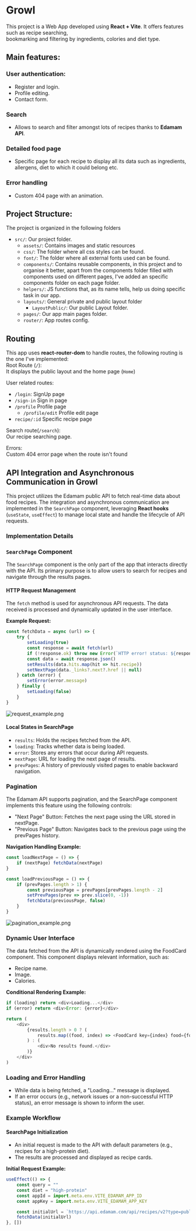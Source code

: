 # Growl

This project is a Web App developed using **React + Vite**. It offers features such as recipe searching,  
bookmarking and filtering by ingredients, colories and diet type.

## Main features:

### User authentication:
- Register and login.
- Profile editing.
- Contact form.

### Search
- Allows to search and filter amongst lots of recipes thanks to **Edamam API**.

### Detailed food page
- Specific page for each recipe to display all its data such as ingredients, allergens, diet to which it could belong 
etc.

### Error handling 
- Custom 404 page with an animation.

## Project Structure:
The project is organized in the following folders
- `src/`: Our project folder.
  - `assets/`: Contains images and static resources
  - `css/`: The folder where all css styles can be found.
  - `font/`: The folder where all external fonts used can be found.
  - `components/`: Contains reusable components, in this project and to organise it better, apart from the components 
  folder filled with components used on different pages, I've added an specific components folder on each page folder.
  - `helpers/`: JS functions that, as its name tells, help us doing specific task in our app.
  - `layouts/`: General private and public layout folder
    - `LayoutPublic/`: Our public Layout folder. 
  - `pages/`: Our app main pages folder.
  - `router/`: App routes config.

## Routing

This app uses **react-router-dom** to handle routes, the following routing is the one I've implemented:<br>
Root Route (`/`):<br>
It displays the public layout and the home page (`Home`)

User related routes: <br>
- `/login`: SignUp page
- `/sign-in` Sign in page
- `/profile` Profile page
  - `/profile/edit` Profile edit page
- `recipe/:id` Specific recipe page

Search route(`/search`): <br>
Our recipe searching page.

Errors: <br>
Custom 404 error page when the route isn't found

## API Integration and Asynchronous Communication in Growl

This project utilizes the Edamam public API to fetch real-time data about food recipes. The integration and asynchronous 
communication are implemented in the `SearchPage` component, leveraging **React hooks** (`useState`, `useEffect`) to 
manage local state and handle the lifecycle of API requests.

### Implementation Details

### `SearchPage` Component
The `SearchPage` component is the only part of the app that interacts directly with the API. Its primary purpose is to allow users to search for recipes and navigate through the results pages.

#### HTTP Request Management
The `fetch` method is used for asynchronous API requests. The data received is processed and dynamically updated in the user interface.

**Example Request:**
```javascript
const fetchData = async (url) => {
    try {
        setLoading(true)
        const response = await fetch(url)
        if (!response.ok) throw new Error(`HTTP error! status: ${response.status}`)
        const data = await response.json()
        setResults(data.hits.map(hit => hit.recipe))
        setNextPage(data._links?.next?.href || null)
    } catch (error) {
        setError(error.message)
    } finally {
        setLoading(false)
    }
}
```
![request_example.png](src%2Fassets%2FAPI_display_example.png)
#### Local States in SearchPage

- `results`: Holds the recipes fetched from the API.
- `loading`: Tracks whether data is being loaded.
- `error`: Stores any errors that occur during API requests.
- `nextPage`: URL for loading the next page of results.
- `prevPages`: A history of previously visited pages to enable backward navigation.

### Pagination

The Edamam API supports pagination, and the SearchPage component implements this feature using the following controls:

- "Next Page" Button: Fetches the next page using the URL stored in nextPage.
- "Previous Page" Button: Navigates back to the previous page using the prevPages history.

**Navigation Handling Example:**
```javascript
const loadNextPage = () => {
    if (nextPage) fetchData(nextPage)
}

const loadPreviousPage = () => {
    if (prevPages.length > 1) {
        const previousPage = prevPages[prevPages.length - 2]
        setPrevPages(prev => prev.slice(0, -1))
        fetchData(previousPage, false)
    }
}
```
![pagination_example.png](src%2Fassets%2Fnext_and_prev_example.png)
### Dynamic User Interface

The data fetched from the API is dynamically rendered using the FoodCard component. This component displays relevant 
information, such as:

- Recipe name.
- Image.
- Calories.

**Conditional Rendering Example:**
```javascript
if (loading) return <div>Loading...</div>
if (error) return <div>Error: {error}</div>

return (
    <div>
        {results.length > 0 ? (
            results.map((food, index) => <FoodCard key={index} food={food} />)
        ) : (
            <div>No results found.</div>
        )}
    </div>
)
```
### Loading and Error Handling
- While data is being fetched, a "Loading..." message is displayed.
- If an error occurs (e.g., network issues or a non-successful HTTP status), an error message is shown to inform the 
user.

### Example Workflow
#### SearchPage Initialization
- An initial request is made to the API with default parameters (e.g., recipes for a high-protein diet).
- The results are processed and displayed as recipe cards.

**Initial Request Example:**
```javascript
useEffect(() => {
    const query = ""
    const diet = "high-protein"
    const appId = import.meta.env.VITE_EDAMAM_APP_ID
    const appKey = import.meta.env.VITE_EDAMAM_APP_KEY

    const initialUrl = `https://api.edamam.com/api/recipes/v2?type=public&q=${query}&app_id=${appId}&app_key=${appKey}&diet=${diet}`
    fetchData(initialUrl)
}, [])
```